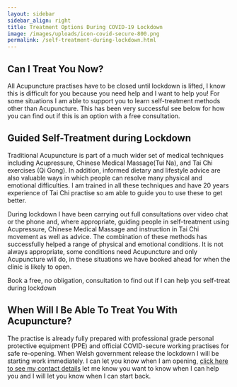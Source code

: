 ```yaml
---
layout: sidebar
sidebar_align: right
title: Treatment Options During COVID-19 Lockdown
image: /images/uploads/icon-covid-secure-800.png
permalink: /self-treatment-during-lockdown.html
---
```


<h2>Can I Treat You Now?</h2>
 
<p> All Acupuncture practises have to be closed until lockdown is lifted, I know this is difficult for you because you need help and I want to help you! For some situations I am able to support you to learn self-treatment methods other than Acupuncture. This has been very successful see below for how you can find out if this is an option with a free consultation.</p>

<h2 id="self_treatment">Guided Self-Treatment during Lockdown</h2> 

<p> Traditional Acupuncture is part of a much wider set of medical techniques including Acupressure, Chinese Medical Massage(Tui Na), and Tai Chi exercises (Qi Gong). In addition, informed dietary and lifestyle advice are also valuable ways in which people can resolve many physical and emotional difficulties.  I am trained in all these techniques and have 20 years experience of Tai Chi practise so am able to guide you to use these to get better.

During lockdown I have been carrying out full consultations over video chat or the phone and, where appropriate, guiding people in self-treatment using Acupressure, Chinese Medical Massage and instruction in Tai Chi movement as well as advice. The combination of these methods has successfully helped a range of physical and emotional conditions.
It is not always appropriate, some conditions need Acupuncture and only Acupuncture will do, in these situations we have booked ahead for when the clinic is likely to open.</p>   

<span class="button fit icon fa-binoculars"> Book a free, no obligation, consultation to find out if I can help you self-treat during lockdown</span>
                            
<h2>When Will I Be Able To Treat You With Acupuncture?</h2>
<p>The practise is already fully prepared with professional grade personal protective equipment (PPE) and official COVID-secure working practises for safe re-opening. When Welsh government release the lockdown I will be starting work immediately. I can let you know when I am opening, <a href="#contact-trigger" class="contact-trigger">click here to see my contact details</a> let me know you want to know when I can help you and I will let you know when I can start back.